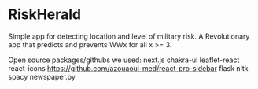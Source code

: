 # RiskHerald
Simple app for detecting location and level of military risk.
A Revolutionary app that predicts and prevents WWx for all x >= 3.

Open source packages/githubs we used:
next.js
chakra-ui
leaflet-react
react-icons
https://github.com/azouaoui-med/react-pro-sidebar
flask
nltk
spacy
newspaper.py

